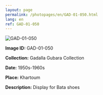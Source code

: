 ```yaml
---
layout: page
permalink: /photopages/en/GAD-01-050.html
lang: en
ref: GAD-01-050
---
```


![GAD-01-050](/smallimages/GAD-01-050-600.jpg)

**Image ID:** GAD-01-050

**Collection:** Gadalla Gubara Collection

**Date:** 1950s-1960s

**Place:** Khartoum

**Description:** Display for Bata shoes
